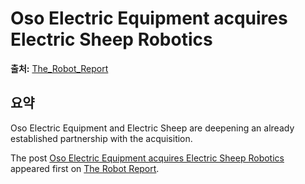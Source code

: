 # Oso Electric Equipment acquires Electric Sheep Robotics

**출처:** [The_Robot_Report](https://www.therobotreport.com/oso-electric-equipment-acquires-electric-sheep-robotics/)

## 요약
Oso Electric Equipment and Electric Sheep are deepening an already established partnership with the acquisition.

The post [Oso Electric Equipment acquires Electric Sheep Robotics](https://www.therobotreport.com/oso-electric-equipment-acquires-electric-sheep-robotics/) appeared first on [The Robot Report](https://www.therobotreport.com).
